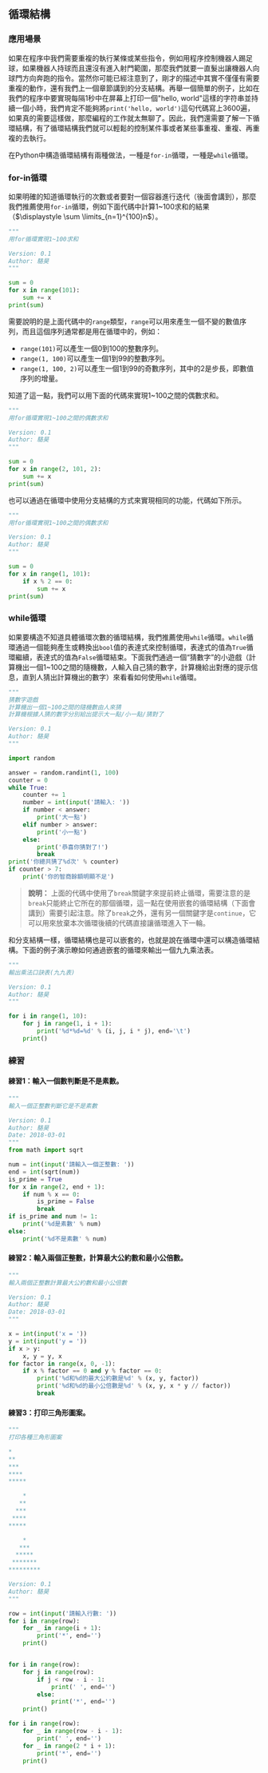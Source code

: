 ## 循環結構

### 應用場景

如果在程序中我們需要重複的執行某條或某些指令，例如用程序控制機器人踢足球，如果機器人持球而且還沒有進入射門範圍，那麼我們就要一直髮出讓機器人向球門方向奔跑的指令。當然你可能已經注意到了，剛才的描述中其實不僅僅有需要重複的動作，還有我們上一個章節講到的分支結構。再舉一個簡單的例子，比如在我們的程序中要實現每隔1秒中在屏幕上打印一個&quot;hello, world&quot;這樣的字符串並持續一個小時，我們肯定不能夠將`print('hello, world')`這句代碼寫上3600遍，如果真的需要這樣做，那麼編程的工作就太無聊了。因此，我們還需要了解一下循環結構，有了循環結構我們就可以輕鬆的控制某件事或者某些事重複、重複、再重複的去執行。

在Python中構造循環結構有兩種做法，一種是`for-in`循環，一種是`while`循環。

### for-in循環

如果明確的知道循環執行的次數或者要對一個容器進行迭代（後面會講到），那麼我們推薦使用`for-in`循環，例如下面代碼中計算1~100求和的結果（$\displaystyle \sum \limits_{n=1}^{100}n$）。 

```Python
"""
用for循環實現1~100求和

Version: 0.1
Author: 駱昊
"""

sum = 0
for x in range(101):
    sum += x
print(sum)
```

需要說明的是上面代碼中的`range`類型，`range`可以用來產生一個不變的數值序列，而且這個序列通常都是用在循環中的，例如：

- `range(101)`可以產生一個0到100的整數序列。
- `range(1, 100)`可以產生一個1到99的整數序列。
- `range(1, 100, 2)`可以產生一個1到99的奇數序列，其中的2是步長，即數值序列的增量。

知道了這一點，我們可以用下面的代碼來實現1~100之間的偶數求和。

```Python
"""
用for循環實現1~100之間的偶數求和

Version: 0.1
Author: 駱昊
"""

sum = 0
for x in range(2, 101, 2):
    sum += x
print(sum)
```

也可以通過在循環中使用分支結構的方式來實現相同的功能，代碼如下所示。

```Python
"""
用for循環實現1~100之間的偶數求和

Version: 0.1
Author: 駱昊
"""

sum = 0
for x in range(1, 101):
    if x % 2 == 0:
        sum += x
print(sum)
```

### while循環

如果要構造不知道具體循環次數的循環結構，我們推薦使用`while`循環。`while`循環通過一個能夠產生或轉換出`bool`值的表達式來控制循環，表達式的值為`True`循環繼續，表達式的值為`False`循環結束。下面我們通過一個“猜數字”的小遊戲（計算機出一個1~100之間的隨機數，人輸入自己猜的數字，計算機給出對應的提示信息，直到人猜出計算機出的數字）來看看如何使用`while`循環。

```Python
"""
猜數字遊戲
計算機出一個1~100之間的隨機數由人來猜
計算機根據人猜的數字分別給出提示大一點/小一點/猜對了

Version: 0.1
Author: 駱昊
"""

import random

answer = random.randint(1, 100)
counter = 0
while True:
    counter += 1
    number = int(input('請輸入: '))
    if number < answer:
        print('大一點')
    elif number > answer:
        print('小一點')
    else:
        print('恭喜你猜對了!')
        break
print('你總共猜了%d次' % counter)
if counter > 7:
    print('你的智商餘額明顯不足')
```

> **說明：** 上面的代碼中使用了`break`關鍵字來提前終止循環，需要注意的是`break`只能終止它所在的那個循環，這一點在使用嵌套的循環結構（下面會講到）需要引起注意。除了`break`之外，還有另一個關鍵字是`continue`，它可以用來放棄本次循環後續的代碼直接讓循環進入下一輪。

和分支結構一樣，循環結構也是可以嵌套的，也就是說在循環中還可以構造循環結構。下面的例子演示瞭如何通過嵌套的循環來輸出一個九九乘法表。

```Python
"""
輸出乘法口訣表(九九表)

Version: 0.1
Author: 駱昊
"""

for i in range(1, 10):
    for j in range(1, i + 1):
        print('%d*%d=%d' % (i, j, i * j), end='\t')
    print()
```

### 練習

#### 練習1：輸入一個數判斷是不是素數。

```Python
"""
輸入一個正整數判斷它是不是素數

Version: 0.1
Author: 駱昊
Date: 2018-03-01
"""
from math import sqrt

num = int(input('請輸入一個正整數: '))
end = int(sqrt(num))
is_prime = True
for x in range(2, end + 1):
    if num % x == 0:
        is_prime = False
        break
if is_prime and num != 1:
    print('%d是素數' % num)
else:
    print('%d不是素數' % num)
```

#### 練習2：輸入兩個正整數，計算最大公約數和最小公倍數。

```Python
"""
輸入兩個正整數計算最大公約數和最小公倍數

Version: 0.1
Author: 駱昊
Date: 2018-03-01
"""

x = int(input('x = '))
y = int(input('y = '))
if x > y:
    x, y = y, x
for factor in range(x, 0, -1):
    if x % factor == 0 and y % factor == 0:
        print('%d和%d的最大公約數是%d' % (x, y, factor))
        print('%d和%d的最小公倍數是%d' % (x, y, x * y // factor))
        break
```

#### 練習3：打印三角形圖案。

```Python
"""
打印各種三角形圖案

*
**
***
****
*****

    *
   **
  ***
 ****
*****

    *
   ***
  *****
 *******
*********

Version: 0.1
Author: 駱昊
"""

row = int(input('請輸入行數: '))
for i in range(row):
    for _ in range(i + 1):
        print('*', end='')
    print()


for i in range(row):
    for j in range(row):
        if j < row - i - 1:
            print(' ', end='')
        else:
            print('*', end='')
    print()

for i in range(row):
    for _ in range(row - i - 1):
        print(' ', end='')
    for _ in range(2 * i + 1):
        print('*', end='')
    print()
```
